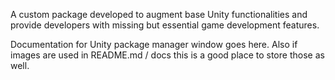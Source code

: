 A custom package developed to augment base Unity functionalities and provide developers with missing but essential game development features.

Documentation for Unity package manager window goes here.
Also if images are used in README.md / docs this is a good place to store those as well.

